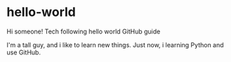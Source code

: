 # hello-world

Hi someone!
Tech following hello world GitHub guide

I'm a tall guy, and i like to learn new things.
Just now, i learning Python and use GitHub.
